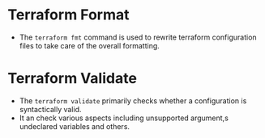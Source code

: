 # Terraform Format
- The `terraform fmt` command is used to rewrite terraform configuration files to take care of the overall formatting.

# Terraform Validate
- The `terraform validate` primarily checks whether a configuration is syntactically valid.
- It an check various aspects including unsupported argument,s undeclared variables and others.